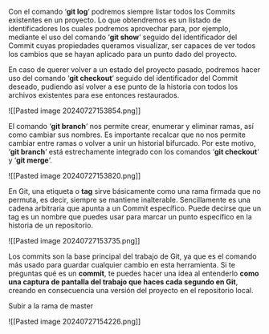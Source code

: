 Con el comando ‘**git log**‘ podremos siempre listar todos los Commits existentes en un proyecto. Lo que obtendremos es un listado de identificadores los cuales podremos aprovechar para, por ejemplo, mediante el uso del comando ‘**git show**‘ seguido del identificador del Commit cuyas propiedades queramos visualizar, ser capaces de ver todos los cambios que se hayan aplicado para un punto dado del proyecto.

En caso de querer volver a un estado del proyecto pasado, podremos hacer uso del comando ‘**git checkout**‘ seguido del identificador del Commit deseado, pudiendo así volver a ese punto de la historia con todos los archivos existentes para ese entonces restaurados.

![[Pasted image 20240727153854.png]]


El comando ‘**git branch**‘ nos permite crear, enumerar y eliminar ramas, así como cambiar sus nombres. Es importante recalcar que no nos permite cambiar entre ramas o volver a unir un historial bifurcado. Por este motivo, ‘**git branch**‘ está estrechamente integrado con los comandos ‘**git checkout**‘ y ‘**git merge**‘.


![[Pasted image 20240727153820.png]]


En Git, una etiqueta o **tag** sirve básicamente como una rama firmada que no permuta, es decir, siempre se mantiene inalterable. Sencillamente es una cadena arbitraria que apunta a un Commit específico. Puede decirse que un tag es un nombre que puedes usar para marcar un punto específico en la historia de un repositorio.

![[Pasted image 20240727153735.png]]


Los commits son la base principal del trabajo de Git, ya que es el comando más usado para guardar cualquier cambio en esta herramienta. Si te preguntas qué es un **commit**, te puedes hacer una idea al entenderlo **como una captura de pantalla del trabajo que haces cada segundo en Git**, creando en consecuencia una versión del proyecto en el repositorio local.

Subir a la rama de master

![[Pasted image 20240727154226.png]]